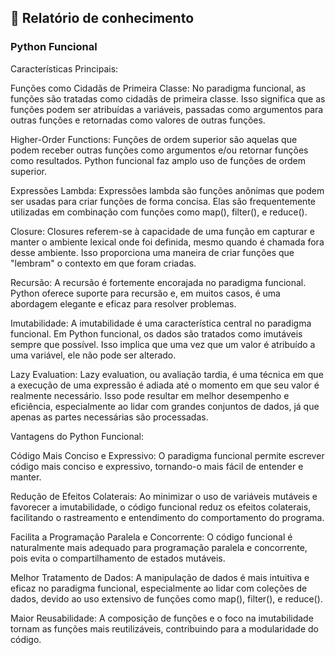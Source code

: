 ## 📝  Relatório de conhecimento

### Python Funcional

Características Principais:

Funções como Cidadãs de Primeira Classe:
No paradigma funcional, as funções são tratadas como cidadãs de primeira classe. Isso significa que as funções podem ser atribuídas a variáveis, passadas como argumentos para outras funções e retornadas como valores de outras funções.

Higher-Order Functions:
Funções de ordem superior são aquelas que podem receber outras funções como argumentos e/ou retornar funções como resultados. Python funcional faz amplo uso de funções de ordem superior.

Expressões Lambda:
Expressões lambda são funções anônimas que podem ser usadas para criar funções de forma concisa. Elas são frequentemente utilizadas em combinação com funções como map(), filter(), e reduce().

Closure: 
Closures referem-se à capacidade de uma função em capturar e manter o ambiente lexical onde foi definida, mesmo quando é chamada fora desse ambiente. Isso proporciona uma maneira de criar funções que "lembram" o contexto em que foram criadas.

Recursão:
A recursão é fortemente encorajada no paradigma funcional. Python oferece suporte para recursão e, em muitos casos, é uma abordagem elegante e eficaz para resolver problemas.

Imutabilidade:
A imutabilidade é uma característica central no paradigma funcional. Em Python funcional, os dados são tratados como imutáveis sempre que possível. Isso implica que uma vez que um valor é atribuído a uma variável, ele não pode ser alterado.

Lazy Evaluation:
Lazy evaluation, ou avaliação tardia, é uma técnica em que a execução de uma expressão é adiada até o momento em que seu valor é realmente necessário. Isso pode resultar em melhor desempenho e eficiência, especialmente ao lidar com grandes conjuntos de dados, já que apenas as partes necessárias são processadas.

Vantagens do Python Funcional:

Código Mais Conciso e Expressivo:
O paradigma funcional permite escrever código mais conciso e expressivo, tornando-o mais fácil de entender e manter.

Redução de Efeitos Colaterais:
Ao minimizar o uso de variáveis mutáveis e favorecer a imutabilidade, o código funcional reduz os efeitos colaterais, facilitando o rastreamento e entendimento do comportamento do programa.

Facilita a Programação Paralela e Concorrente:
O código funcional é naturalmente mais adequado para programação paralela e concorrente, pois evita o compartilhamento de estados mutáveis.

Melhor Tratamento de Dados:
A manipulação de dados é mais intuitiva e eficaz no paradigma funcional, especialmente ao lidar com coleções de dados, devido ao uso extensivo de funções como map(), filter(), e reduce().

Maior Reusabilidade:
A composição de funções e o foco na imutabilidade tornam as funções mais reutilizáveis, contribuindo para a modularidade do código.

